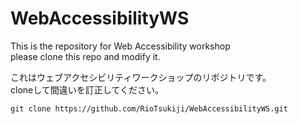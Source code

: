 # WebAccessibilityWS
This is the repository for Web Accessibility workshop<br>
please clone this repo and modify it.

これはウェブアクセシビリティワークショップのリポジトリです。<br>
cloneして間違いを訂正してください。
```
git clone https://github.com/RioTsukiji/WebAccessibilityWS.git
```
